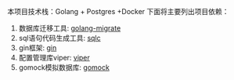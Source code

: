 本项目技术栈：Golang + Postgres +Docker
下面将主要列出项目依赖：

1. 数据库迁移工具: [golang-migrate](https://github.com/golang-migrate/migrate)
2. sql语句代码生成工具: [sqlc](https://github.com/sqlc-dev/sqlc)
3. gin框架: [gin](https://github.com/gin-gonic/gin)
4. 配置管理库viper: [viper](https://github.com/spf13/viper)
5. gomock模拟数据库: [gomock](https://github.com/golang/mock)
